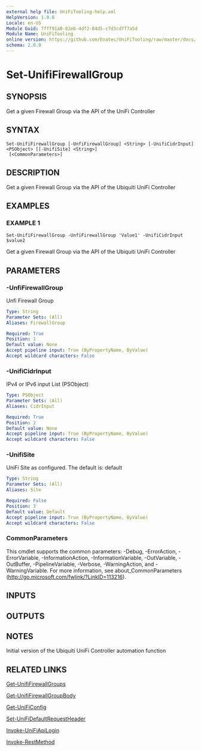 ```yaml
---
external help file: UniFiTooling-help.xml
HelpVersion: 1.0.8
Locale: en-US
Module Guid: 7fff91a0-02eb-4df2-84d5-c7d3cd7f7a5d
Module Name: UniFiTooling
online version: https://github.com/Enatec/UniFiTooling/raw/master/docs/Set-UnifiFirewallGroup.md
schema: 2.0.0
---
```


# Set-UnifiFirewallGroup

## SYNOPSIS
Get a given Firewall Group via the API of the UniFi Controller

## SYNTAX

```
Set-UnifiFirewallGroup [-UnfiFirewallGroup] <String> [-UnifiCidrInput] <PSObject> [[-UnifiSite] <String>]
 [<CommonParameters>]
```

## DESCRIPTION
Get a given Firewall Group via the API of the Ubiquiti UniFi Controller

## EXAMPLES

### EXAMPLE 1
```
Set-UnifiFirewallGroup -UnfiFirewallGroup 'Value1' -UnifiCidrInput $value2
```

Get a given Firewall Group via the API of the Ubiquiti UniFi Controller

## PARAMETERS

### -UnfiFirewallGroup
Unfi Firewall Group

```yaml
Type: String
Parameter Sets: (All)
Aliases: FirewallGroup

Required: True
Position: 1
Default value: None
Accept pipeline input: True (ByPropertyName, ByValue)
Accept wildcard characters: False
```

### -UnifiCidrInput
IPv4 or IPv6 input List (PSObject)

```yaml
Type: PSObject
Parameter Sets: (All)
Aliases: CidrInput

Required: True
Position: 2
Default value: None
Accept pipeline input: True (ByPropertyName, ByValue)
Accept wildcard characters: False
```

### -UnifiSite
UniFi Site as configured.
The default is: default

```yaml
Type: String
Parameter Sets: (All)
Aliases: Site

Required: False
Position: 3
Default value: Default
Accept pipeline input: True (ByPropertyName, ByValue)
Accept wildcard characters: False
```

### CommonParameters
This cmdlet supports the common parameters: -Debug, -ErrorAction, -ErrorVariable, -InformationAction, -InformationVariable, -OutVariable, -OutBuffer, -PipelineVariable, -Verbose, -WarningAction, and -WarningVariable.
For more information, see about_CommonParameters (http://go.microsoft.com/fwlink/?LinkID=113216).

## INPUTS

## OUTPUTS

## NOTES
Initial version of the Ubiquiti UniFi Controller automation function

## RELATED LINKS

[Get-UnifiFirewallGroups]()

[Get-UnifiFirewallGroupBody]()

[Get-UniFiConfig]()

[Set-UniFiDefaultRequestHeader]()

[Invoke-UniFiApiLogin]()

[Invoke-RestMethod]()

